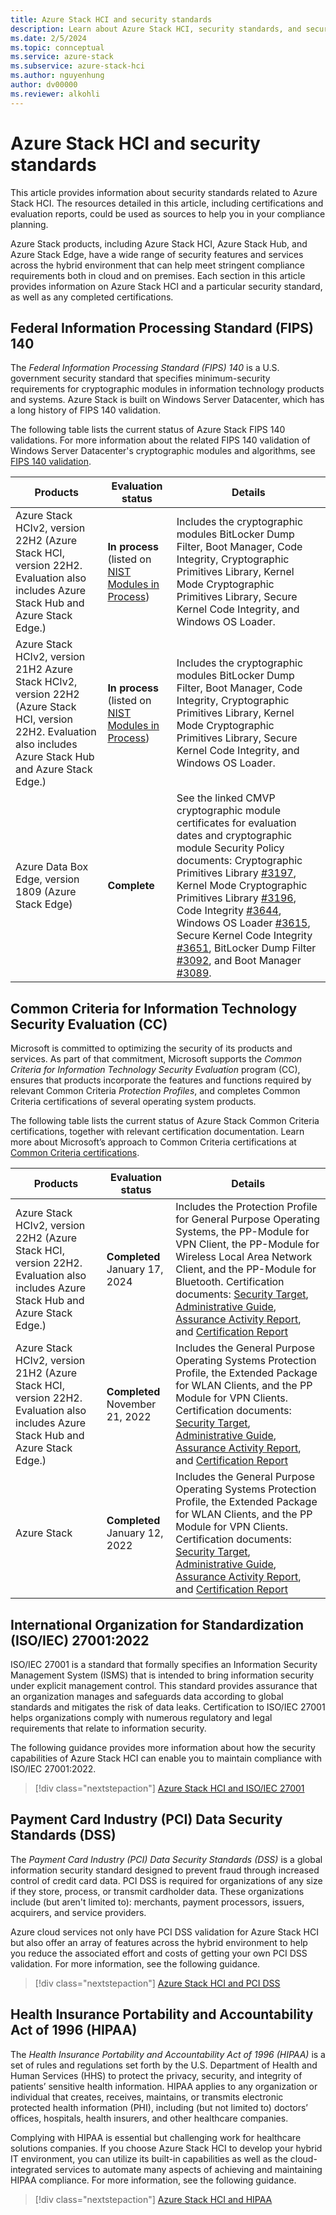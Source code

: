 ```yaml
---
title: Azure Stack HCI and security standards
description: Learn about Azure Stack HCI, security standards, and security assurance.
ms.date: 2/5/2024
ms.topic: connceptual
ms.service: azure-stack
ms.subservice: azure-stack-hci
ms.author: nguyenhung
author: dv00000
ms.reviewer: alkohli
---
```


# Azure Stack HCI and security standards

This article provides information about security standards related to Azure Stack HCI. The resources detailed in this article, including certifications and evaluation reports, could be used as sources to help you in your compliance planning.

Azure Stack products, including Azure Stack HCI, Azure Stack Hub, and Azure Stack Edge, have a wide range of security features and services across the hybrid environment that can help meet stringent compliance requirements both in cloud and on premises. Each section in this article provides information on Azure Stack HCI and a particular security standard, as well as any completed certifications.

## Federal Information Processing Standard (FIPS) 140

The *Federal Information Processing Standard (FIPS) 140* is a U.S. government security standard that specifies minimum-security requirements for cryptographic modules in information technology products and systems. Azure Stack is built on Windows Server Datacenter, which has a long history of FIPS 140 validation.

The following table lists the current status of Azure Stack FIPS 140 validations. For more information about the related FIPS 140 validation of Windows Server Datacenter's cryptographic modules and algorithms, see [FIPS 140 validation](/windows/security/security-foundations/certification/fips-140-validation).

|Products |Evaluation status |Details |
|---------|---------|---------|
|Azure Stack HCIv2, version 22H2 (Azure Stack HCI, version 22H2. Evaluation also includes Azure Stack Hub and Azure Stack Edge.) |**In process** (listed on [NIST Modules in Process](https://csrc.nist.gov/Projects/cryptographic-module-validation-program/modules-in-process/Modules-In-Process-List)) |Includes the cryptographic modules BitLocker Dump Filter, Boot Manager, Code Integrity, Cryptographic Primitives Library, Kernel Mode Cryptographic Primitives Library, Secure Kernel Code Integrity, and Windows OS Loader. |
|Azure Stack HCIv2, version 21H2 Azure Stack HCIv2, version 22H2 (Azure Stack HCI, version 22H2. Evaluation also includes Azure Stack Hub and Azure Stack Edge.) |**In process** (listed on [NIST Modules in Process](https://csrc.nist.gov/Projects/cryptographic-module-validation-program/modules-in-process/Modules-In-Process-List)) |Includes the cryptographic modules BitLocker Dump Filter, Boot Manager, Code Integrity, Cryptographic Primitives Library, Kernel Mode Cryptographic Primitives Library, Secure Kernel Code Integrity, and Windows OS Loader. |
|Azure Data Box Edge, version 1809 (Azure Stack Edge) |**Complete** |See the linked CMVP cryptographic module certificates for evaluation dates and cryptographic module Security Policy documents: Cryptographic Primitives Library [#3197](https://csrc.nist.gov/projects/cryptographic-module-validation-program/certificate/3197), Kernel Mode Cryptographic Primitives Library [#3196](https://csrc.nist.gov/projects/cryptographic-module-validation-program/certificate/3196), Code Integrity [#3644](https://csrc.nist.gov/projects/cryptographic-module-validation-program/certificate/3644), Windows OS Loader [#3615](https://csrc.nist.gov/projects/cryptographic-module-validation-program/certificate/3615), Secure Kernel Code Integrity [#3651](https://csrc.nist.gov/projects/cryptographic-module-validation-program/certificate/3651), BitLocker Dump Filter [#3092](https://csrc.nist.gov/projects/cryptographic-module-validation-program/certificate/3092), and Boot Manager [#3089](https://csrc.nist.gov/projects/cryptographic-module-validation-program/certificate/3089). |

## Common Criteria for Information Technology Security Evaluation (CC)

Microsoft is committed to optimizing the security of its products and services. As part of that commitment, Microsoft supports the *Common Criteria for Information Technology Security Evaluation* program (CC), ensures that products incorporate the features and functions required by relevant Common Criteria *Protection Profiles*, and completes Common Criteria certifications of several operating system products.

The following table lists the current status of Azure Stack Common Criteria certifications, together with relevant certification documentation. Learn more about Microsoft’s approach to Common Criteria certifications at [Common Criteria certifications](/windows/security/security-foundations/certification/windows-platform-common-criteria).

|Products |Evaluation status |Details |
|---------|---------|---------|
|Azure Stack HCIv2, version 22H2 (Azure Stack HCI, version 22H2. Evaluation also includes Azure Stack Hub and Azure Stack Edge.) |**Completed** January 17, 2024 |Includes the Protection Profile for General Purpose Operating Systems, the PP-Module for VPN Client, the PP-Module for Wireless Local Area Network Client, and the PP-Module for Bluetooth. Certification documents: [Security Target](https://download.microsoft.com/download/2/6/c/26c2c205-db9f-474b-9ac7-bd8bf6ae463c/Microsoft%20Windows,%20Windows%20Server,%20Azure%20Stack%20Security%20Target%20(22H2).pdf), [Administrative Guide](https://download.microsoft.com/download/c/8/3/c83090c7-d299-4d26-a1c3-fb2bf2d77a7b/Microsoft%20Windows,%20Windows%20Server,%20Azure%20Stack%20Administrative%20Guide%20(22H2).pdf), [Assurance Activity Report](https://download.microsoft.com/download/1/7/f/17fac352-5c93-4e4b-9866-3c0df4080164/Microsoft%20Windows,%20Windows%20Server,%20Azure%20Stack%20Public%20Assurance%20Activity%20Report%20(22H2).pdf), and [Certification Report](https://download.microsoft.com/download/6/9/1/69101f35-1373-4262-8c5b-75e08bc2e365/Microsoft%20Windows,%20Windows%20Server,%20Azure%20Stack%20Validation%20Report%20(22H2).pdf) |
|Azure Stack HCIv2, version 21H2 (Azure Stack HCI, version 22H2. Evaluation also includes Azure Stack Hub and Azure Stack Edge.) |**Completed** November 21, 2022 |Includes the General Purpose Operating Systems Protection Profile, the Extended Package for WLAN Clients, and the PP Module for VPN Clients. Certification documents: [Security Target](https://download.microsoft.com/download/c/5/9/c59832ff-414b-4f15-8273-d0c349a0b154/Microsoft%20Windows,%20Windows%20Server,%20Azure%20Stack%20Security%20Target%20(21H2%20et%20al).pdf), [Administrative Guide](https://download.microsoft.com/download/9/1/7/9178ce6a-8117-42e7-be0d-186fc4a89ca6/Microsoft%20Windows,%20Windows%20Server,%20Azure%20Stack%20Administrative%20Guide%20(21H2%20et%20al).pdf), [Assurance Activity Report](https://download.microsoft.com/download/4/1/6/416151fe-63e7-48c0-a485-1d87148c71fe/Microsoft%20Windows,%20Windows%20Server,%20Azure%20Stack%20Assurance%20Activity%20Report%20(21H2%20et%20al).pdf), and [Certification Report](https://download.microsoft.com/download/e/3/7/e374af1a-3c5d-42ee-8e19-df47d2c0e3d6/Microsoft%20Windows,%20Windows%20Server,%20Azure%20Stack%20Validation%20Report%20(21H2%20et%20al).pdf) |
|Azure Stack |**Completed** January 12, 2022 | Includes the General Purpose Operating Systems Protection Profile, the Extended Package for WLAN Clients, and the PP Module for VPN Clients. Certification documents: [Security Target](https://download.microsoft.com/download/a/5/6/a5650848-e86a-4554-bb13-1ad6ff2d45d2/Windows%2010%202004%20GP%20OS%20Security%20Target.pdf), [Administrative Guide](https://download.microsoft.com/download/4/a/6/4a66a459-3c73-4c34-84bb-92cb20301206/Windows%2010%202004%20GP%20OS%20Administrative%20Guide.pdf), [Assurance Activity Report](https://download.microsoft.com/download/3/2/4/324562b6-0917-4708-8f9d-8d2d12859839/Windows%2010%202004%20GP%20OS%20Assurance%20Activity%20Report-Public%20.pdf), and [Certification Report](https://download.microsoft.com/download/1/c/b/1cb65e32-f87d-41dd-bc29-88dc943fad9d/Windows%2010%202004%20GP%20OS%20Validation%20Reports.pdf) |

## International Organization for Standardization (ISO/IEC) 27001:2022

ISO/IEC 27001 is a standard that formally specifies an Information Security Management System (ISMS) that is intended to bring information security under explicit management control. This standard provides assurance that an organization manages and safeguards data according to global standards and mitigates the risk of data leaks. Certification to ISO/IEC 27001 helps organizations comply with numerous regulatory and legal requirements that relate to information security.

The following guidance provides more information about how the security capabilities of Azure Stack HCI can enable you to maintain compliance with ISO/IEC 27001:2022.

> [!div class="nextstepaction"]
> [Azure Stack HCI and ISO/IEC 27001](azure-stack-iso27001-guidance.md)

## Payment Card Industry (PCI) Data Security Standards (DSS)

The *Payment Card Industry (PCI) Data Security Standards (DSS)* is a global information security standard designed to prevent fraud through increased control of credit card data. PCI DSS is required for organizations of any size if they store, process, or transmit cardholder data. These organizations include (but aren't limited to): merchants, payment processors, issuers, acquirers, and service providers.

Azure cloud services not only have PCI DSS validation for Azure Stack HCI but also offer an array of features across the hybrid environment to help you reduce the associated effort and costs of getting your own PCI DSS validation. For more information, see the following guidance.

> [!div class="nextstepaction"]
> [Azure Stack HCI and PCI DSS](azure-stack-pci-dss-guidance.md)

## Health Insurance Portability and Accountability Act of 1996 (HIPAA)

The *Health Insurance Portability and Accountability Act of 1996 (HIPAA)* is a set of rules and regulations set forth by the U.S. Department of Health and Human Services (HHS) to protect the privacy, security, and integrity of patients’ sensitive health information. HIPAA applies to any organization or individual that creates, receives, maintains, or transmits electronic protected health information (PHI), including (but not limited to) doctors’ offices, hospitals, health insurers, and other healthcare companies.

Complying with HIPAA is essential but challenging work for healthcare solutions companies. If you choose Azure Stack HCI to develop your hybrid IT environment, you can utilize its built-in capabilities as well as the cloud-integrated services to automate many aspects of achieving and maintaining HIPAA compliance. For more information, see the following guidance.

> [!div class="nextstepaction"]
> [Azure Stack HCI and HIPAA](azure-stack-hipaa-guidance.md)
